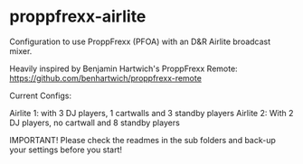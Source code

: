 # proppfrexx-airlite
Configuration to use ProppFrexx (PFOA) with an D&amp;R Airlite broadcast mixer.

Heavily inspired by Benjamin Hartwich's ProppFrexx Remote: https://github.com/benhartwich/proppfrexx-remote

Current Configs: 

Airlite 1: with 3 DJ players, 1 cartwalls and 3 standby players
Airlite 2: With 2 DJ players, no cartwall and 8 standby players

IMPORTANT! Please check the readmes in the sub folders and back-up your settings before you start!
